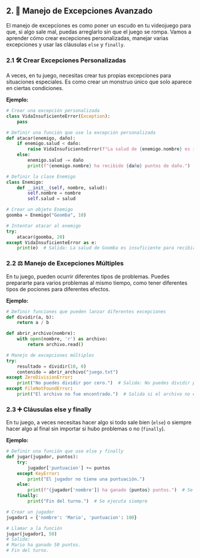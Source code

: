 ## 2. 🚨 Manejo de Excepciones Avanzado

El manejo de excepciones es como poner un escudo en tu videojuego para que, si algo sale mal, puedas arreglarlo sin que el juego se rompa. Vamos a aprender cómo crear excepciones personalizadas, manejar varias excepciones y usar las cláusulas `else` y `finally`.

### 2.1 🛠️ Crear Excepciones Personalizadas

A veces, en tu juego, necesitas crear tus propias excepciones para situaciones especiales. Es como crear un monstruo único que solo aparece en ciertas condiciones.

**Ejemplo:**

```python
# Crear una excepción personalizada
class VidaInsuficienteError(Exception):
    pass

# Definir una función que use la excepción personalizada
def atacar(enemigo, daño):
    if enemigo.salud < daño:
        raise VidaInsuficienteError(f"La salud de {enemigo.nombre} es insuficiente para recibir {daño} puntos de daño.")
    else:
        enemigo.salud -= daño
        print(f"{enemigo.nombre} ha recibido {daño} puntos de daño.")

# Definir la clase Enemigo
class Enemigo:
    def __init__(self, nombre, salud):
        self.nombre = nombre
        self.salud = salud

# Crear un objeto Enemigo
goomba = Enemigo("Goomba", 10)

# Intentar atacar al enemigo
try:
    atacar(goomba, 20)
except VidaInsuficienteError as e:
    print(e)  # Salida: La salud de Goomba es insuficiente para recibir 20 puntos de daño.
```

### 2.2 ⚖️ Manejo de Excepciones Múltiples

En tu juego, pueden ocurrir diferentes tipos de problemas. Puedes prepararte para varios problemas al mismo tiempo, como tener diferentes tipos de pociones para diferentes efectos.

**Ejemplo:**

```python
# Definir funciones que pueden lanzar diferentes excepciones
def dividir(a, b):
    return a / b

def abrir_archivo(nombre):
    with open(nombre, 'r') as archivo:
        return archivo.read()

# Manejo de excepciones múltiples
try:
    resultado = dividir(10, 0)
    contenido = abrir_archivo("juego.txt")
except ZeroDivisionError:
    print("No puedes dividir por cero.")  # Salida: No puedes dividir por cero.
except FileNotFoundError:
    print("El archivo no fue encontrado.")  # Salida si el archivo no existe: El archivo no fue encontrado.
```

### 2.3 ➕ Cláusulas else y finally

En tu juego, a veces necesitas hacer algo si todo sale bien (`else`) o siempre hacer algo al final sin importar si hubo problemas o no (`finally`).

**Ejemplo:**

```python
# Definir una función que use else y finally
def jugar(jugador, puntos):
    try:
        jugador['puntuacion'] += puntos
    except KeyError:
        print("El jugador no tiene una puntuación.")
    else:
        print(f"{jugador['nombre']} ha ganado {puntos} puntos.")  # Se ejecuta si no hubo excepciones
    finally:
        print("Fin del turno.")  # Se ejecuta siempre

# Crear un jugador
jugador1 = {'nombre': 'Mario', 'puntuacion': 100}

# Llamar a la función
jugar(jugador1, 50)
# Salida:
# Mario ha ganado 50 puntos.
# Fin del turno.
```
